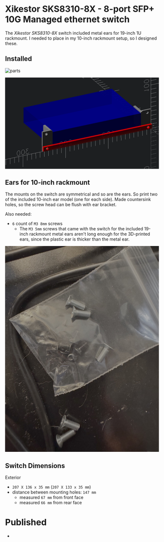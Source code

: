 # Xikestor SKS8310-8X - 8-port SFP+ 10G Managed ethernet switch

The *Xikestor SKS8310-8X* switch included metal ears for 19-inch 1U rackmount.  I needed to place in my 10-inch rackmount setup, so I designed these.

## Installed

![parts](assembly.png)

![mockup](in-place-sizing.png)

## Ears for 10-inch rackmount

The mounts on the switch are symmetrical and so are the ears. So print two of the included 10-inch ear model (one for each side). Made countersink holes, so the screw head can be flush with ear bracket.

Also needed:

- `6` count of `M3 8mm` screws
  - The `M3 5mm` screws that came with the switch for the included 19-inch rackmount metal ears aren't long enough for the 3D-printed ears, since the plastic ear is thicker than the metal ear.

![included screws versus used screws](m3_screws.jpg)


## Switch Dimensions

Exterior

-	`207 X 136 x 35 mm` (`207 X 133 x 35 mm`)
-	distance between mounting holes: `147 mm`
	-	measured `67 mm` from front face
	-	measured `66 mm` from rear face


# Published

-
